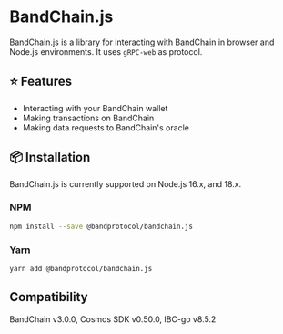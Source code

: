 # BandChain.js

BandChain.js is a library for interacting with BandChain in browser and Node.js environments. It uses `gRPC-web` as protocol.

## ⭐️ Features

- Interacting with your BandChain wallet
- Making transactions on BandChain
- Making data requests to BandChain's oracle

## 📦 Installation

BandChain.js is currently supported on Node.js 16.x, and 18.x.

### NPM

```bash
npm install --save @bandprotocol/bandchain.js
```

### Yarn

```bash
yarn add @bandprotocol/bandchain.js
```

## Compatibility

BandChain v3.0.0, Cosmos SDK v0.50.0, IBC-go v8.5.2
